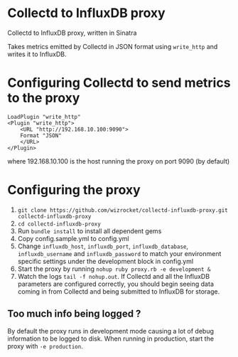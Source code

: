 Collectd to InfluxDB proxy
==========================

Collectd to InfluxDB proxy, written in Sinatra

Takes metrics emitted by Collectd in JSON format using `write_http` and writes it to InfluxDB.

# Configuring Collectd to send metrics to the proxy

```
LoadPlugin "write_http"
<Plugin "write_http">
	<URL "http://192.168.10.100:9090">
	Format "JSON"
	</URL>
</Plugin>
```

where 192.168.10.100 is the host running the proxy on port 9090 (by default)

# Configuring the proxy

1. `git clone https://github.com/wizrocket/collectd-influxdb-proxy.git collectd-influxdb-proxy`
2. `cd collectd-influxdb-proxy`
3. Run `bundle install` to install all dependent gems
4. Copy config.sample.yml to config.yml
5. Change `influxdb_host`, `influxdb_port`, `influxdb_database`, `influxdb_username` and `influxdb_password` to match your environment specific settings under the development block in config.yml
6. Start the proxy by running `nohup ruby proxy.rb -e development &`
7. Watch the logs `tail -f nohup.out`. If Collectd and all the InfluxDB parameters are configured correctly, you should begin seeing data coming in from Collectd and being submitted to InfluxDB for storage.

## Too much info being logged ?

By default the proxy runs in development mode causing a lot of debug information to be logged to disk. When running in production, start the proxy with ``` -e production ```.

